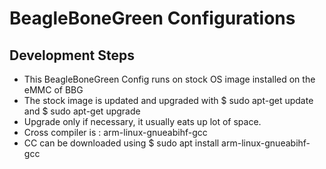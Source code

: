 # BeagleBoneGreen Configurations

## Development Steps
 * This BeagleBoneGreen Config runs on stock OS image installed on the eMMC of BBG
 * The stock image is updated and upgraded with $ sudo apt-get update and  $ sudo apt-get upgrade
 * Upgrade only if necessary, it usually eats up lot of space.
 * Cross compiler is : arm-linux-gnueabihf-gcc
 * CC can be downloaded using $ sudo apt install arm-linux-gnueabihf-gcc
